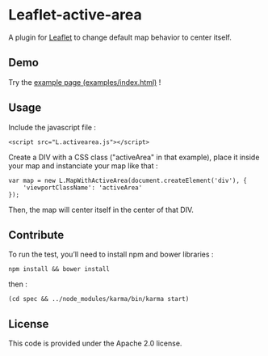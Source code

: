 Leaflet-active-area
===============

A plugin for [Leaflet](http://leafletjs.com) to change default map behavior to center itself.

## Demo

Try the [example page (examples/index.html)](http://mappy.github.io/Leaflet-active-area/examples/index.html) !

## Usage

Include the javascript file :

    <script src="L.activearea.js"></script>

Create a DIV with a CSS class ("activeArea" in that example), place it inside your map and instanciate your map like that :

    var map = new L.MapWithActiveArea(document.createElement('div'), {
        'viewportClassName': 'activeArea'
    });

Then, the map will center itself in the center of that DIV.

## Contribute

To run the test, you’ll need to install npm and bower libraries :

`npm install && bower install`

then :

`(cd spec && ../node_modules/karma/bin/karma start)`

## License

This code is provided under the Apache 2.0 license.